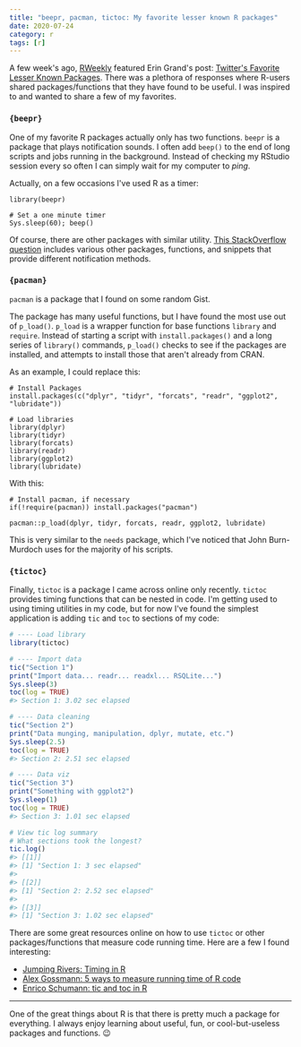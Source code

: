 ```yaml
---
title: "beepr, pacman, tictoc: My favorite lesser known R packages"
date: 2020-07-24
category: r
tags: [r]
---
```




A few week's ago, [RWeekly](https://rweekly.org/) featured Erin Grand's post: [Twitter's Favorite Lesser Known Packages](https://eringrand.github.io/fave_r_functions/). 
There was a plethora of responses where R-users shared packages/functions that they have found to be useful. I was inspired to and wanted to share a few of my favorites.

### `{beepr}`

One of my favorite R packages actually only has two functions. `beepr` is a package that plays notification sounds. I often add `beep()` to the end of long scripts and jobs running in the background. Instead of checking my RStudio session every so often I can simply wait for my computer to *ping*. 

Actually, on a few occasions I've used R as a timer:
```
library(beepr)

# Set a one minute timer
Sys.sleep(60); beep()
```

Of course, there are other packages with similar utility. [This StackOverflow question](https://stackoverflow.com/questions/3365657/is-there-a-way-to-make-r-beep-play-a-sound-at-the-end-of-a-script) includes various other packages, functions, and snippets that provide different notification methods.

### `{pacman}`

`pacman` is a package that I found on some random Gist. 

The package has many useful functions, but I have found the most use out of `p_load()`. `p_load` is a wrapper function for base functions `library` and `require`. Instead of starting a script with `install.packages()` and a long series of `library()` commands, `p_load()` checks to see if the packages are installed, and attempts to install those that aren't already from CRAN.

As an example, I could replace this:
```
# Install Packages
install.packages(c("dplyr", "tidyr", "forcats", "readr", "ggplot2", "lubridate"))

# Load libraries
library(dplyr)
library(tidyr)
library(forcats)
library(readr)
library(ggplot2)
library(lubridate)
```

With this:
```
# Install pacman, if necessary
if(!require(pacman)) install.packages("pacman")

pacman::p_load(dplyr, tidyr, forcats, readr, ggplot2, lubridate)
```

This is very similar to the `needs` package, which I've noticed that John Burn-Murdoch uses for the majority of his scripts.

### `{tictoc}`

Finally, `tictoc` is a package I came across online only recently. `tictoc` provides timing functions that can be nested in code. I'm getting used to using timing utilities in my code, but for now I've found the simplest application is adding `tic` and `toc` to sections of my code:

``` r
# ---- Load library
library(tictoc)

# ---- Import data
tic("Section 1")
print("Import data... readr... readxl... RSQLite...")
Sys.sleep(3)
toc(log = TRUE)
#> Section 1: 3.02 sec elapsed

# ---- Data cleaning
tic("Section 2")
print("Data munging, manipulation, dplyr, mutate, etc.")
Sys.sleep(2.5)
toc(log = TRUE)
#> Section 2: 2.51 sec elapsed

# ---- Data viz
tic("Section 3")
print("Something with ggplot2")
Sys.sleep(1)
toc(log = TRUE)
#> Section 3: 1.01 sec elapsed

# View tic log summary
# What sections took the longest?
tic.log()
#> [[1]]
#> [1] "Section 1: 3 sec elapsed"
#> 
#> [[2]]
#> [1] "Section 2: 2.52 sec elapsed"
#> 
#> [[3]]
#> [1] "Section 3: 1.02 sec elapsed"

```

There are some great resources online on how to use `tictoc` or other packages/functions that measure code running time. Here are a few I found interesting:
- [Jumping Rivers: Timing in R](https://www.jumpingrivers.com/blog/timing-in-r/)
- [Alex Gossmann: 5 ways to measure running time of R code](https://www.alexejgossmann.com/benchmarking_r/)
- [Enrico Schumann: tic and toc in R](http://enricoschumann.net/R/tictoc.htm)

***

One of the great things about R is that there is pretty much a package for everything. I always enjoy learning about useful, fun, or cool-but-useless packages and functions. :wink:
